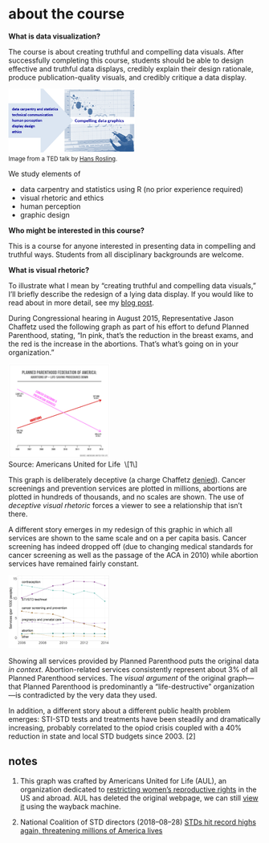 
# about the course

**What is data visualization?**

The course is about creating truthful and compelling data visuals. After
successfully completing this course, students should be able to design
effective and truthful data displays, credibly explain their design
rationale, produce publication-quality visuals, and credibly critique a
data display.

<img src="../resources/images/hans.png" width="50%" /> <small><br>Image
from a TED talk by [Hans
Rosling](https://www.ted.com/talks/hans_rosling_shows_the_best_stats_you_ve_ever_seen#t-270297).</small>

We study elements of

  - data carpentry and statistics using R (no prior experience required)
  - visual rhetoric and ethics
  - human perception
  - graphic design

**Who might be interested in this course?**

This is a course for anyone interested in presenting data in compelling
and truthful ways. Students from all disciplinary backgrounds are
welcome.

**What is visual rhetoric?**

To illustrate what I mean by “creating truthful and compelling data
visuals,” I’ll briefly describe the redesign of a lying data display. If
you would like to read about in more detail, see my [blog
post](http://www.graphdoctor.com/archives/1248).

During Congressional hearing in August 2015, Representative Jason
Chaffetz used the following graph as part of his effort to defund
Planned Parenthood, stating, “In pink, that’s the reduction in the
breast exams, and the red is the increase in the abortions. That’s
what’s going on in your organization.”

<img src="../resources/images/lying-graphic-1.png" width="40%" />
<br>Source: Americans United for Life  \[1\]

This graph is deliberately deceptive (a charge Chaffetz
[denied](https://talkingpointsmemo.com/livewire/jason-chaffetz-planned-parenthood-cnn)).
Cancer screenings and prevention services are plotted in millions,
abortions are plotted in hundreds of thousands, and no scales are shown.
The use of *deceptive visual rhetoric* forces a viewer to see a
relationship that isn’t there.

A different story emerges in my redesign of this graphic in which all
services are shown to the same scale and on a per capita basis. Cancer
screening has indeed dropped off (due to changing medical standards for
cancer screening as well as the passage of the ACA in 2010) while
abortion services have remained fairly constant.

<img src="../resources/images/lying-graphic-2.png" width="40%" />

Showing all services provided by Planned Parenthood puts the original
data *in context*. Abortion-related services consistently represent
about 3% of all Planned Parenthood services. The *visual argument* of
the original graph—that Planned Parenthood is predominantly a
“life-destructive” organization—is contradicted by the very data they
used.

In addition, a different story about a different public health problem
emerges: STI-STD tests and treatments have been steadily and
dramatically increasing, probably correlated to the opiod crisis coupled
with a 40% reduction in state and local STD budgets since 2003. \[2\]

## notes

1.  This graph was crafted by Americans United for Life (AUL), an
    organization dedicated to [restricting women’s reproductive
    rights](https://www.theatlantic.com/politics/archive/2015/07/what-pro-life-activists-really-want/398297/)
    in the US and abroad. AUL has deleted the original webpage, we can
    still [view
    it](https://web.archive.org/web/20151005054733/http://www.aul.org/new-leviathan/)
    using the wayback machine.

2.  National Coalition of STD directors (2018–08–28) [STDs hit record
    highs again, threatening millions of America
    lives](http://www.ncsddc.org/stds-hit-record-highs-again-threatening-millions-of-american-lives/)
